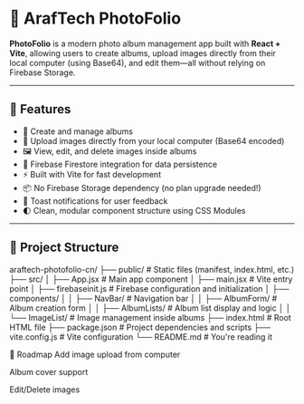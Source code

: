 # 📸 ArafTech PhotoFolio

**PhotoFolio** is a modern photo album management app built with **React + Vite**, allowing users to create albums, upload images directly from their local computer (using Base64), and edit them—all without relying on Firebase Storage.

---

## 🚀 Features

- 📝 Create and manage albums
- 📁 Upload images directly from your local computer (Base64 encoded)
- 🖼️ View, edit, and delete images inside albums
- 🔐 Firebase Firestore integration for data persistence
- ⚡ Built with Vite for fast development
- 📦 No Firebase Storage dependency (no plan upgrade needed!)
- 🔔 Toast notifications for user feedback
- 🌓 Clean, modular component structure using CSS Modules

---

## 📁 Project Structure

araftech-photofolio-cn/
├── public/ # Static files (manifest, index.html, etc.)
├── src/
│ ├── App.jsx # Main app component
│ ├── main.jsx # Vite entry point
│ ├── firebaseinit.js # Firebase configuration and initialization
│ ├── components/
│ │ ├── NavBar/ # Navigation bar
│ │ ├── AlbumForm/ # Album creation form
│ │ ├── AlbumLists/ # Album list display and logic
│ │ └── ImageList/ # Image management inside albums
├── index.html # Root HTML file
├── package.json # Project dependencies and scripts
├── vite.config.js # Vite configuration
└── README.md # You're reading it

📌 Roadmap
 Add image upload from computer

 Album cover support

 Edit/Delete images

 
